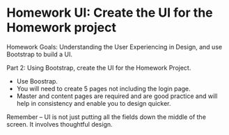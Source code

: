 # Homework UI: Create the UI for the Homework project
Homework Goals: Understanding the User Experiencing in Design, and use Bootstrap to build a UI.

Part 2: Using Bootstrap, create the UI for the Homework Project.

- Use Boostrap.
- You will need to create 5 pages not including the login page. 
- Master and content pages are required and are good practice and will help in consistency and enable you to design quicker.

Remember – UI is not just putting all the fields down the middle of the screen. It involves thoughtful design. 

